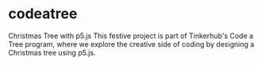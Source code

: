 # codeatree
Christmas Tree with p5.js  This festive project is part of Tinkerhub's Code a Tree program, where we explore the creative side of coding by designing a Christmas tree using p5.js.
